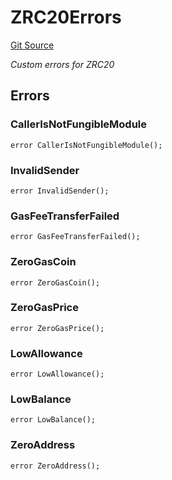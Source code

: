 # ZRC20Errors
[Git Source](https://github.com/zeta-chain/protocol-contracts/blob/053cc6a26755df7c287c7e44aada3142e3eaa263/contracts/zevm/ZRC20.sol)

*Custom errors for ZRC20*


## Errors
### CallerIsNotFungibleModule

```solidity
error CallerIsNotFungibleModule();
```

### InvalidSender

```solidity
error InvalidSender();
```

### GasFeeTransferFailed

```solidity
error GasFeeTransferFailed();
```

### ZeroGasCoin

```solidity
error ZeroGasCoin();
```

### ZeroGasPrice

```solidity
error ZeroGasPrice();
```

### LowAllowance

```solidity
error LowAllowance();
```

### LowBalance

```solidity
error LowBalance();
```

### ZeroAddress

```solidity
error ZeroAddress();
```

